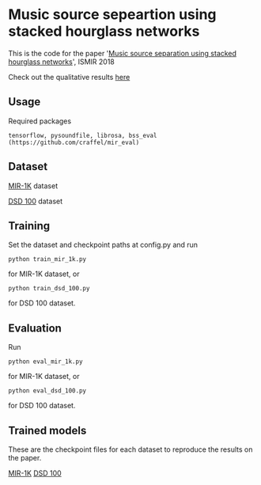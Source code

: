 # Music source sepeartion using stacked hourglass networks
This is the code for the paper '[Music source separation using stacked hourglass networks](http://arxiv.org/abs/1805.08559)', ISMIR 2018

Check out the qualitative results [here](https://youtu.be/oGHC0ric6wo)

## Usage

Required packages

```
tensorflow, pysoundfile, librosa, bss_eval (https://github.com/craffel/mir_eval)
```

## Dataset

[MIR-1K](https://sites.google.com/site/unvoicedsoundseparation/mir-1k) dataset

[DSD 100](https://github.com/faroit/dsdtools) dataset

## Training
Set the dataset and checkpoint paths at config.py and run

```
python train_mir_1k.py
```
for MIR-1K dataset, or

```
python train_dsd_100.py
```
for DSD 100 dataset.


## Evaluation
Run

```
python eval_mir_1k.py
```
for MIR-1K dataset, or

```
python eval_dsd_100.py
```
for DSD 100 dataset.

## Trained models
These are the checkpoint files for each dataset to reproduce the results on the paper.

[MIR-1K](https://www.dropbox.com/s/6759yx0zqer316f/mir_1k_checkpoints.zip?dl=0)
[DSD 100](https://www.dropbox.com/s/3vteakcu7qjwo84/dsd_100_checkpoints.zip?dl=0)
